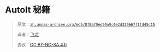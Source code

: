 # AutoIt 秘籍

> 原文：[`zh.annas-archive.org/md5/8f8a70ed95a9c4e2d339b67f1fd45d15`](https://zh.annas-archive.org/md5/8f8a70ed95a9c4e2d339b67f1fd45d15)
> 
> 译者：[飞龙](https://github.com/wizardforcel)
> 
> 协议：[CC BY-NC-SA 4.0](http://creativecommons.org/licenses/by-nc-sa/4.0/)
